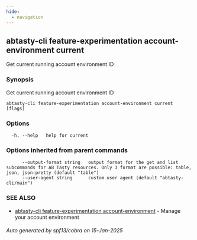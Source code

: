 ```yaml
---
hide:
  - navigation
---
```

## abtasty-cli feature-experimentation account-environment current

Get current running account environment ID

### Synopsis

Get current running account environment ID

```
abtasty-cli feature-experimentation account-environment current [flags]
```

### Options

```
  -h, --help   help for current
```

### Options inherited from parent commands

```
      --output-format string   output format for the get and list subcommands for AB Tasty resources. Only 3 format are possible: table, json, json-pretty (default "table")
      --user-agent string      custom user agent (default "abtasty-cli/main")
```

### SEE ALSO

* [abtasty-cli feature-experimentation account-environment](abtasty-cli_feature-experimentation_account-environment.md)	 - Manage your account environment

###### Auto generated by spf13/cobra on 15-Jan-2025
